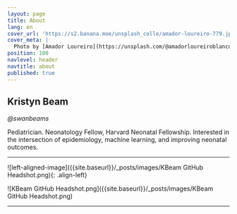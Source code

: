 ```yaml
---
layout: page
title: About
lang: en
cover_url: 'https://s2.banana.moe/unsplash_colle/amador-loureiro-779.jpg'
cover_meta: |
  Photo by [Amador Loureiro](https://unsplash.com/@amadorloureiroblanco)
position: 100
navlevel: header
navtitle: about
published: true
---
```


## Kristyn Beam
*@swanbeams*

Pediatrician.
Neonatology Fellow, Harvard Neonatal Fellowship.
Interested in the intersection of epidemiology, machine learning, and improving neonatal outcomes.
________

![left-aligned-image]({{site.baseurl}}/_posts/images/KBeam GitHub Headshot.png){: .align-left}

![KBeam GitHub Headshot.png]({{site.baseurl}}/_posts/images/KBeam GitHub Headshot.png)

__________
